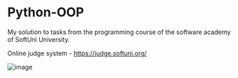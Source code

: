 # Python-OOP
My solution to tasks from the programming course of the software academy of SoftUni University.

Online judge system - https://judge.softuni.org/ 

![image]("https://upload.wikimedia.org/wikipedia/commons/6/64/Logo_Software_University_%28SoftUni%29_-_blue_background.png")

